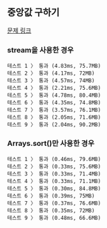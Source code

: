 ## 중앙값 구하기

[문제 링크](https://school.programmers.co.kr/learn/courses/30/lessons/120811)

### stream을 사용한 경우

```text
테스트 1 〉	통과 (4.83ms, 75.7MB)
테스트 2 〉	통과 (4.17ms, 72MB)
테스트 3 〉	통과 (4.57ms, 74MB)
테스트 4 〉	통과 (2.21ms, 75.6MB)
테스트 5 〉	통과 (4.78ms, 80.4MB)
테스트 6 〉	통과 (4.35ms, 74.8MB)
테스트 7 〉	통과 (3.57ms, 76.1MB)
테스트 8 〉	통과 (2.05ms, 71.6MB)
테스트 9 〉	통과 (2.04ms, 90.2MB)
```

### Arrays.sort()만 사용한 경우

```text
테스트 1 〉	통과 (0.46ms, 79.6MB)
테스트 2 〉	통과 (0.33ms, 75.6MB)
테스트 3 〉	통과 (0.33ms, 71.4MB)
테스트 4 〉	통과 (0.33ms, 71.1MB)
테스트 5 〉	통과 (0.30ms, 84.8MB)
테스트 6 〉	통과 (0.39ms, 75MB)
테스트 7 〉	통과 (0.37ms, 76.6MB)
테스트 8 〉	통과 (0.35ms, 72MB)
테스트 9 〉	통과 (0.48ms, 66.6MB)
```